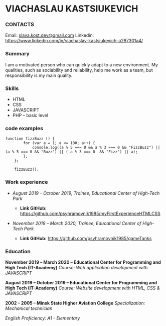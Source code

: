 # VIACHASLAU KASTSIUKEVICH
### CONTACTS

Email:  slava.kost.dev@gmail.com
Linkedin: https://www.linkedin.com/in/viachaslav-kastsiukevich-a287301a4/

### Summary
I am a motivated person who can quickly adapt to a new environment. My qualities, such as sociability and reliability, help me work as a team, but responsibility is my main quality.

### Skills 
*	HTML
*	CSS
*	JAVASCRIPT
*	PHP – basic level

### code examples

```
function fizzBuzz () {		
		for (var a = 1; a <= 100; a++) {
			console.log((a % 5 === 0 && a % 3 === 0 && "FizzBuzz") || (a % 5 === 0 && "Buzz") || ( a % 3 === 0  && "Fizz") || a);
		};				
	};

	fizzBuzz();
```

### Work experience 

* *August 2019 – October 2019, Trainee, Educational Center of High-Tech Park*
  * **Link GitHub:** https://github.com/psyhramovnik1985/myFirstExperienceHTMLCSS

* *November 2019 – March 2020, Trainee, Educational Center of High-Tech Park*
  * **Link GitHub:** https://github.com/psyhramovnik1985/gameTanks

### Education 

**November 2019 – March 2020 – Educational Center for Programming and High Tech (IT-Academy)**
*Course: Web application development with JAVASCRIPT*

**August 2019 – October 2019 – Educational Center for Programming and High Tech (IT-Academy)**
*Course: Website development with HTML, CSS & JAVASCRIPT*

**2002 – 2005 – Minsk State Higher Aviation College**
*Specialization: Mechanical technician*

*English Proficiency:	A1 - Elementary*